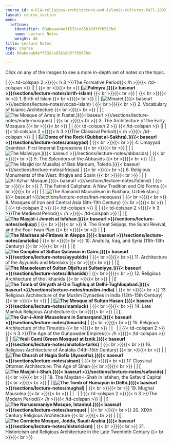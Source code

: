 ```yaml
---
course_id: 4-614-religious-architecture-and-islamic-cultures-fall-2002
layout: course_section
menu:
  leftnav:
    identifier: 68abeaab4eff532ce85818d3ffb567bd
    name: Lecture Notes
    weight: 40
title: Lecture Notes
type: course
uid: 68abeaab4eff532ce85818d3ffb567bd

---
```


Click on any of the images to see a more in-depth set of notes on the topic.

| {{< td-colspan 2 >}}{{< h 3 >}}The Formative Period{{< /h >}}{{< /td-colspan >}} ||
|  {{< br >}}{{< br >}} **[![Palmyra.](/courses/architecture/4-614-religious-architecture-and-islamic-cultures-fall-2002/lecture-notes/1003thumbnail.jpg)]({{< baseurl >}}/sections/lecture-notes/birth-islam)** {{< br >}}{{< br >}}  |  {{< br >}}{{< br >}} 1\. Birth of Islam {{< br >}}{{< br >}}  |
| [![Minaret.](/courses/architecture/4-614-religious-architecture-and-islamic-cultures-fall-2002/lecture-notes/3007thumbnail.jpg)]({{< baseurl >}}/sections/lecture-notes/vocab-islam) |  {{< br >}}{{< br >}} 2\. Vocabulary of Islamic Architecture {{< br >}}{{< br >}}  |
| [![The Mosque of Amru in Fustat.](/courses/architecture/4-614-religious-architecture-and-islamic-cultures-fall-2002/lecture-notes/3010thumbnail.jpg)]({{< baseurl >}}/sections/lecture-notes/early-mosques) |  {{< br >}}{{< br >}} 3\. The Architecture of the Early Mosques {{< br >}}{{< br >}}  |
| {{< td-colspan 2 >}} {{< /td-colspan >}} ||
| {{< td-colspan 2 >}}{{< h 3 >}}The Classical Period{{< /h >}}{{< /td-colspan >}} ||
| **[![Dome of the Rock (Qubbat al-Sakhra).](/courses/architecture/4-614-religious-architecture-and-islamic-cultures-fall-2002/lecture-notes/1005thumbnail.jpg)]({{< baseurl >}}/sections/lecture-notes/umayyad)** |  {{< br >}}{{< br >}} 4\. Umayyad Grandeur: First Imperial Expressions {{< br >}}{{< br >}}  |
| [![The Malwiyya.](/courses/architecture/4-614-religious-architecture-and-islamic-cultures-fall-2002/lecture-notes/1015thumbnail.jpg)]({{< baseurl >}}/sections/lecture-notes/abbasids) |  {{< br >}}{{< br >}} 5\. The Splendors of the Abbasids {{< br >}}{{< br >}}  |
| [![The Masjid (or Musalla) of Bab Mardum, Toledo.](/courses/architecture/4-614-religious-architecture-and-islamic-cultures-fall-2002/lecture-notes/1034thumbnail.jpg)]({{< baseurl >}}/sections/lecture-notes/ifriqiya) |  {{< br >}}{{< br >}} 6\. Religious Monuments of the West: Ifriqiya and Spain {{< br >}}{{< br >}}  |
| [![Al-Azhar Mosque.](/courses/architecture/4-614-religious-architecture-and-islamic-cultures-fall-2002/lecture-notes/1036thumbnail.jpg)]({{< baseurl >}}/sections/lecture-notes/fatimid) |  {{< br >}}{{< br >}} 7\. The Fatimid Caliphate: A New Tradition and Old Forms {{< br >}}{{< br >}}  |
| [![The Samanid Mausoleum in Bukhara, Uzbekistan.](/courses/architecture/4-614-religious-architecture-and-islamic-cultures-fall-2002/lecture-notes/1054thumbnail.jpg)]({{< baseurl >}}/sections/lecture-notes/iran-mosques) |  {{< br >}}{{< br >}} 8\. Mosques of Iran and Central Asia (8th-11th Century) {{< br >}}{{< br >}}  |
| {{< td-colspan 2 >}} {{< /td-colspan >}} ||
| {{< td-colspan 2 >}}{{< h 3 >}}The Medieval Period{{< /h >}}{{< /td-colspan >}} ||
| **[![The Masjid-i Jomeh at Isfahan.](/courses/architecture/4-614-religious-architecture-and-islamic-cultures-fall-2002/lecture-notes/1059thumbnail.jpg)]({{< baseurl >}}/sections/lecture-notes/seljuqs)** |  {{< br >}}{{< br >}} 9\. The Great Seljuqs, the Sunni Revival, and the Four-Iwan Plan {{< br >}}{{< br >}}  |
| **[![The Madrasa al-Firdaws in Aleppo.](/courses/architecture/4-614-religious-architecture-and-islamic-cultures-fall-2002/lecture-notes/1074thumbnail.jpg)]({{< baseurl >}}/sections/lecture-notes/anatolia)** |  {{< br >}}{{< br >}} 10\. Anatolia, Iraq, and Syria (11th-13th Century) {{< br >}}{{< br >}}  |
| **[![The Complex of Sultan Qalawun in Cairo.](/courses/architecture/4-614-religious-architecture-and-islamic-cultures-fall-2002/lecture-notes/1077thumbnail.jpg)]({{< baseurl >}}/sections/lecture-notes/ayyubids)** |  {{< br >}}{{< br >}} 11\. Architecture of the Ayyubids and Mamluks {{< br >}}{{< br >}}  |
| **[![The Mausoleum of Sultan Oljeïtu at Sultaniyya.](/courses/architecture/4-614-religious-architecture-and-islamic-cultures-fall-2002/lecture-notes/1085thumbnail.jpg)]({{< baseurl >}}/sections/lecture-notes/ilkhanids)** |  {{< br >}}{{< br >}} 12\. Religious Architecture of the Ilkhanids {{< br >}}{{< br >}}  |
| **[![The Tomb of Ghiyath al-Din Tughluq at Delhi-Tughluqabad.](/courses/architecture/4-614-religious-architecture-and-islamic-cultures-fall-2002/lecture-notes/1097thumbnail.jpg)]({{< baseurl >}}/sections/lecture-notes/muslim-india)** |  {{< br >}}{{< br >}} 13\. Religious Architecture of the Muslim Dynasties in India (12th-15th Century) {{< br >}}{{< br >}}  |
| **[![The Mosque of Sultan Hasan.](/courses/architecture/4-614-religious-architecture-and-islamic-cultures-fall-2002/lecture-notes/1101thumbnail.jpg)]({{< baseurl >}}/sections/lecture-notes/mamluck)** |  {{< br >}}{{< br >}} 14\. Late Mamluk Religious Architecture {{< br >}}{{< br >}}  |
| **[![The Gur-i-Amir Mausoleum in Samarqand.](/courses/architecture/4-614-religious-architecture-and-islamic-cultures-fall-2002/lecture-notes/1116thumbnail.jpg)]({{< baseurl >}}/sections/lecture-notes/timurids)** |  {{< br >}}{{< br >}} 15\. Religious Architecture of the Timurids {{< br >}}{{< br >}}  |
| &nbsp; |
| {{< td-colspan 2 >}}{{< h 3 >}}The Age of the Gunpowder Empires{{< /h >}}{{< /td-colspan >}} ||
| **[![Yesil Cami (Green Mosque) at Iznik.](/courses/architecture/4-614-religious-architecture-and-islamic-cultures-fall-2002/lecture-notes/1125thumbnail.jpg)]({{< baseurl >}}/sections/lecture-notes/anatolia-turks)** |  {{< br >}}{{< br >}} 16\. Religious Architecture of Anatolia (14th-15th Century) {{< br >}}{{< br >}}  |
| **[![The Church of Hagia Sofia (Ayasofia).](/courses/architecture/4-614-religious-architecture-and-islamic-cultures-fall-2002/lecture-notes/1133thumbnail.jpg)]({{< baseurl >}}/sections/lecture-notes/sinan)** |  {{< br >}}{{< br >}} 17\. Classical Ottoman Architecture: The Age of Sinan {{< br >}}{{< br >}}  |
| **[![The Masjid-i-Shah.](/courses/architecture/4-614-religious-architecture-and-islamic-cultures-fall-2002/lecture-notes/2004thumbnail.jpg)]({{< baseurl >}}/sections/lecture-notes/safavids)** |  {{< br >}}{{< br >}} 18\. The Maydan-i-Shah in Isfahan, the Safavid Capital {{< br >}}{{< br >}}  |
| **[![The Tomb of Humayun in Delhi.](/courses/architecture/4-614-religious-architecture-and-islamic-cultures-fall-2002/lecture-notes/2005thumbnail.jpg)]({{< baseurl >}}/sections/lecture-notes/mughal)** |  {{< br >}}{{< br >}} 19\. Mughal Mausolea {{< br >}}{{< br >}}  |
| &nbsp; |
| {{< td-colspan 2 >}}{{< h 3 >}}The Modern Period{{< /h >}}{{< /td-colspan >}} ||
| **[![The Nuruosmaniye Mosque, Istanbul.](/courses/architecture/4-614-religious-architecture-and-islamic-cultures-fall-2002/lecture-notes/2024thumbnail.jpg)]({{< baseurl >}}/sections/lecture-notes/baroque)** |  {{< br >}}{{< br >}} 20\. XIXth Century Religious Architecture {{< br >}}{{< br >}}  |
| **[![The Corniche Mosque, Jedda, Saudi Arabia.](/courses/architecture/4-614-religious-architecture-and-islamic-cultures-fall-2002/lecture-notes/2042thumbnail.jpg)]({{< baseurl >}}/sections/lecture-notes/historicism)** |  {{< br >}}{{< br >}} 21\. Historicism and Religious Architecture in the Late Twentieth Century {{< br >}}{{< br >}}